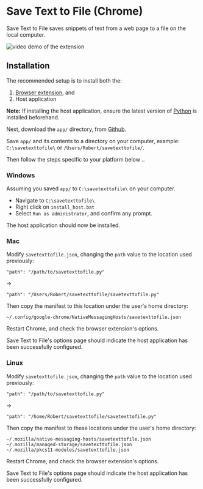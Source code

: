 Save Text to File (Chrome)
==

Save Text to File saves snippets of text from a web page to a file on the local computer.

![video demo of the extension](demo.gif)


## Installation

The recommended setup is to install both the:
1. [Browser extension](https://chrome.google.com/webstore/detail/save-text-to-file/mkepenkbhepjelljcfiooignmpfgochi), and
2. Host application

**Note:** If installing the host application, ensure the latest version of [Python](https://www.python.org/downloads/) is installed beforehand.

Next, download the `app/` directory, from [Github](https://github.com/bobbyrne01/save-text-to-file-chrome/tree/master/app). 

Save `app/` and its contents to a directory on your computer, example: `C:\savetexttofile\` or `/Users/Robert/savetexttofile/`.

Then follow the steps specific to your platform below ..

### Windows

Assuming you saved `app/` to `C:\savetexttofile\` on your computer.

* Navigate to `C:\savetexttofile\`
* Right click on `install_host.bat`
* Select `Run as administrator`, and confirm any prompt.

The host application should now be installed.


### Mac

Modify `savetexttofile.json`, changing the `path` value to the location used previously:
```
"path": "/path/to/savetexttofile.py"
```
->
```
"path": "/Users/Robert/savetexttofile/savetexttofile.py"
```
Then copy the manifest to this location under the user's home directory:
```
~/.config/google-chrome/NativeMessagingHosts/savetexttofile.json
```

Restart Chrome, and check the browser extension's options.

Save Text to File's options page should indicate the host application has been successfully configured.


### Linux

Modify `savetexttofile.json`, changing the `path` value to the location used previously:
```
"path": "/path/to/savetexttofile.py"
```
->
```
"path": "/home/Robert/savetexttofile/savetexttofile.py"
```
Then copy the manifest to these locations under the user's home directory:
```
~/.mozilla/native-messaging-hosts/savetexttofile.json
~/.mozilla/managed-storage/savetexttofile.json
~/.mozilla/pkcs11-modules/savetexttofile.json
```

Restart Chrome, and check the browser extension's options.

Save Text to File's options page should indicate the host application has been successfully configured.
